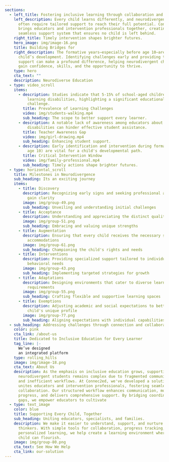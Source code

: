 ```yaml
---
sections:
  - left_title: Fostering inclusive learning through collaboration and understanding.
    left_description: Every child learns differently, and neurodivergent students
      often require tailored support to reach their full potential. Connec2ed
      brings educators and intervention professionals together, creating a
      seamless support system that ensures no child is left behind.
    right_title: Timely intervention shapes brighter futures.
    hero_image: img/image-16.png
    title: Building Bridges for
    right_description: The formative years—especially before age 10—are crucial in a
      child’s development. Identifying challenges early and providing the right
      support can make a profound difference, helping neurodivergent children
      gain confidence, skills, and the opportunity to thrive.
    type: hero
    cta_text: ""
    description: Neurodiverse Education
  - type: video_scroll
    items:
      - description: Studies indicate that 5-15% of school-aged children face specific
          learning disabilities, highlighting a significant educational
          challenge.​
        title: Prevalence of Learning Challenges
        video: img/students-walking.mp4
        sub_heading: The scope to better support every learner.
      - description: A notable lack of awareness among educators about learning
          disabilities can hinder effective student assistance.​
        title: Teacher Awareness Gap
        video: img/girl-drawing.mp4
        sub_heading: Enhancing student support.
      - description: Early identification and intervention during formative years (up to
          age 10) are vital for a child's developmental path.​
        title: Critical Intervention Window
        video: img/family-professional.mp4
        sub_heading: Timely actions shape brighter futures.
  - type: horizontal_scroll
    title: Milestones in Neurodivergence
    sub_heading: Its an exciting journey
    items:
      - title: Discovery
        description: Recognizing early signs and seeking professional assessments to
          gain clarity
        image: img/group-49.png
        sub_heading: Unveiling and understanding initial challenges
      - title: Acceptance
        description: Understanding and appreciating the distinct qualities each child brings
        image: img/group-51.png
        sub_heading: Embracing and valuing unique strengths
      - title: Augmentation
        description: Ensuring that every child receives the necessary support and
          accommodations
        image: img/group-61.png
        sub_heading: Championing the child's rights and needs
      - title: Interventions
        description: Providing specialized support tailored to individual learning and
          behavioral needs
        image: img/group-43.png
        sub_heading: Implementing targeted strategies for growth
      - title: Adaptations
        description: Designing environments that cater to diverse learning styles and
          requirements
        image: img/group-55.png
        sub_heading: Crafting flexible and supportive learning spaces
      - title: Exemptions
        description: Adjusting academic and social expectations to better suit each
          child's unique profile
        image: img/group-77.png
        sub_heading: Aligning expectations with individual capabilities
  - sub_heading: Addressing challenges through connection and collaboration
    color: pink
    cta_link: /about-us
    title: Dedicated to Inclusive Education for Every Learner
    tag_line: |-
      We’ve designed 
      an integrated platform
    type: rolling_hills
    image: img/image-18.png
    cta_text: About Us
    description: As the emphasis on inclusive education grows, supporting
      neurodivergent students remains complex due to fragmented communication
      and inefficient workflows. At Connec2ed, we've developed a solution that
      unites educators and intervention professionals, fostering seamless
      collaboration. Our structured workflow enhances communication, monitors
      progress, and delivers comprehensive support. By bridging coordination
      gaps, we empower educators to cultivate
  - type: text_image
    color: blue
    title: Supporting Every Child, Together
    sub_heading: Uniting educators, specialists, and families.
    description: We make it easier to understand, support, and nurture unique
      thinkers. With simple tools for collaboration, progress tracking, and
      personalized learning, we help create a learning environment where every
      child can flourish.
    image: img/group-80.png
    cta_text: See How We Help
    cta_link: our-solution
---
```

